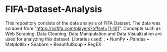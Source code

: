 # FIFA-Dataset-Analysis
This repository consists of the data analysis of FIFA Dataset. The data was scraped from "https://sofifa.com/players?offset=[1-10]". Concepts such as Web Scraping, Data Cleaning, Data Manipulation and Data Visualization are used for analyzing this dataset.
Libraries used: : 
•	NumPy 
•	Pandas
•	Matplotlib 
•	Seaborn 
•	BeautifulSoup 
•	RegEX
